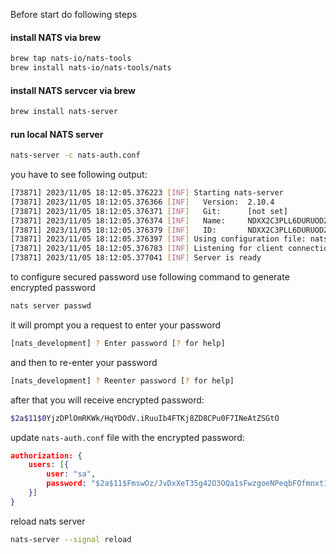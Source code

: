 Before start do following steps

#### install NATS via brew

```bash
brew tap nats-io/nats-tools
brew install nats-io/nats-tools/nats
```

#### install NATS servcer via brew

```bash
brew install nats-server
```

#### run local NATS server
```bash
nats-server -c nats-auth.conf
```

you have to see following output:

```bash
[73871] 2023/11/05 18:12:05.376223 [INF] Starting nats-server
[73871] 2023/11/05 18:12:05.376366 [INF]   Version:  2.10.4
[73871] 2023/11/05 18:12:05.376371 [INF]   Git:      [not set]
[73871] 2023/11/05 18:12:05.376374 [INF]   Name:     NDXX2C3PLL6DURUODZ3RELETLCSSOBKX3JKPQV6VCA7THWL4RD4K3LI5
[73871] 2023/11/05 18:12:05.376379 [INF]   ID:       NDXX2C3PLL6DURUODZ3RELETLCSSOBKX3JKPQV6VCA7THWL4RD4K3LI5
[73871] 2023/11/05 18:12:05.376397 [INF] Using configuration file: nats-auth.conf
[73871] 2023/11/05 18:12:05.376783 [INF] Listening for client connections on 0.0.0.0:4222
[73871] 2023/11/05 18:12:05.377041 [INF] Server is ready
```

to configure secured password use following command to generate encrypted password

```bash
nats server passwd
```

it will prompt you a request to enter your password

```bash
[nats_development] ? Enter password [? for help]
```

and then to re-enter your password

```bash
[nats_development] ? Reenter password [? for help]
```

after that you will receive encrypted password:

```bash
$2a$11$0YjzDPlOmRKWk/HqYDOdV.iRuuIb4FTKj8ZD8CPu0F7INeAtZSGtO
```

update ```nats-auth.conf``` file with the encrypted password:

```json
authorization: {
	users: [{
		user: "sa",
		password: "$2a$11$FmswOz/JvDxXeT35g42O3OQa1sFwzgoeNPeqbFOfmnxt1WknafN7e"
	}]
}
```

reload nats server

```bash
nats-server --signal reload
```